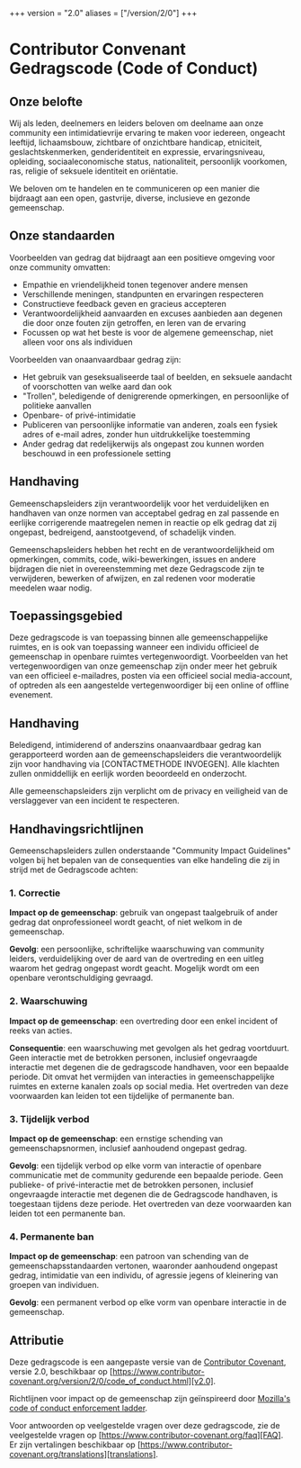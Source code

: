 +++
version = "2.0"
aliases = ["/version/2/0"]
+++

# Contributor Convenant Gedragscode (Code of Conduct)

## Onze belofte

Wij als leden, deelnemers en leiders beloven om deelname aan onze community een intimidatievrije ervaring te maken voor iedereen, ongeacht leeftijd, lichaamsbouw, zichtbare of onzichtbare handicap, etniciteit, geslachtskenmerken, genderidentiteit en expressie, ervaringsniveau, opleiding, sociaaleconomische status, nationaliteit, persoonlijk voorkomen, ras, religie of seksuele identiteit en oriëntatie.

We beloven om te handelen en te communiceren op een manier die bijdraagt aan een open, gastvrije, diverse, inclusieve en gezonde gemeenschap.

## Onze standaarden

Voorbeelden van gedrag dat bijdraagt ​​aan een positieve omgeving voor onze community omvatten:

* Empathie en vriendelijkheid tonen tegenover andere mensen
* Verschillende meningen, standpunten en ervaringen respecteren
* Constructieve feedback geven en gracieus accepteren
* Verantwoordelijkheid aanvaarden en excuses aanbieden aan degenen die door onze fouten zijn getroffen,
  en leren van de ervaring
* Focussen op wat het beste is voor de algemene gemeenschap, niet alleen voor ons als individuen

Voorbeelden van onaanvaardbaar gedrag zijn:

* Het gebruik van geseksualiseerde taal of beelden, en seksuele aandacht of voorschotten van welke aard dan ook
* "Trollen", beledigende of denigrerende opmerkingen, en persoonlijke of politieke aanvallen
* Openbare- of privé-intimidatie
* Publiceren van persoonlijke informatie van anderen, zoals een fysiek adres of e-mail adres, zonder hun uitdrukkelijke toestemming
* Ander gedrag dat redelijkerwijs als ongepast zou kunnen worden beschouwd in een professionele setting

## Handhaving

Gemeenschapsleiders zijn verantwoordelijk voor het verduidelijken en handhaven van onze normen van acceptabel gedrag en zal passende en eerlijke corrigerende maatregelen nemen in reactie op elk gedrag dat zij ongepast, bedreigend, aanstootgevend, of schadelijk vinden.

Gemeenschapsleiders hebben het recht en de verantwoordelijkheid om opmerkingen, commits, code, wiki-bewerkingen, issues en andere bijdragen die niet in overeenstemming met deze Gedragscode zijn te verwijderen, bewerken of afwijzen, en zal redenen voor moderatie meedelen waar nodig.

## Toepassingsgebied

Deze gedragscode is van toepassing binnen alle gemeenschappelijke ruimtes, en is ook van toepassing wanneer een individu officieel de gemeenschap in openbare ruimtes vertegenwoordigt.
Voorbeelden van het vertegenwoordigen van onze gemeenschap zijn onder meer het gebruik van een officieel e-mailadres, posten via een officieel social media-account, of optreden als een aangestelde vertegenwoordiger bij een online of offline evenement.

## Handhaving

Beledigend, intimiderend of anderszins onaanvaardbaar gedrag kan gerapporteerd worden aan de gemeenschapsleiders die verantwoordelijk zijn voor handhaving via [CONTACTMETHODE INVOEGEN].
Alle klachten zullen onmiddellijk en eerlijk worden beoordeeld en onderzocht.

Alle gemeenschapsleiders zijn verplicht om de privacy en veiligheid van de verslaggever van een incident te respecteren.

## Handhavingsrichtlijnen

Gemeenschapsleiders zullen onderstaande "Community Impact Guidelines" volgen bij het bepalen van de consequenties van elke handeling die zij in strijd met de Gedragscode achten:

### 1. Correctie

**Impact op de gemeenschap**: gebruik van ongepast taalgebruik of ander gedrag dat onprofessioneel wordt geacht, of niet welkom in de gemeenschap.

**Gevolg**: een persoonlijke, schriftelijke waarschuwing van community leiders, verduidelijking over de aard van de overtreding en een uitleg waarom het gedrag ongepast wordt geacht. Mogelijk wordt om een ​​openbare verontschuldiging gevraagd.

### 2. Waarschuwing

**Impact op de gemeenschap**: een overtreding door een enkel incident of reeks van acties.

**Consequentie**: een waarschuwing met gevolgen als het gedrag voortduurt. Geen interactie met de betrokken personen, inclusief ongevraagde interactie met degenen die de gedragscode handhaven, voor een bepaalde periode. Dit omvat het vermijden van interacties in gemeenschappelijke ruimtes en externe kanalen zoals op social media. Het overtreden van deze voorwaarden kan leiden tot een tijdelijke of permanente ban.

### 3. Tijdelijk verbod

**Impact op de gemeenschap**: een ernstige schending van gemeenschapsnormen, inclusief aanhoudend ongepast gedrag.

**Gevolg**: een tijdelijk verbod op elke vorm van interactie of openbare
communicatie met de community gedurende een bepaalde periode. Geen publieke- of privé-interactie met de betrokken personen, inclusief ongevraagde interactie met degenen die de Gedragscode handhaven, is toegestaan ​​tijdens deze periode.
Het overtreden van deze voorwaarden kan leiden tot een permanente ban.

### 4. Permanente ban

**Impact op de gemeenschap**: een patroon van schending van de gemeenschapsstandaarden vertonen, waaronder aanhoudend ongepast gedrag, intimidatie van een individu, of agressie jegens of kleinering van groepen van individuen.

**Gevolg**: een permanent verbod op elke vorm van openbare interactie in de gemeenschap.

## Attributie

Deze gedragscode is een aangepaste versie van de [Contributor Covenant][homepage], versie 2.0, beschikbaar op [https://www.contributor-covenant.org/version/2/0/code_of_conduct.html][v2.0].

Richtlijnen voor impact op de gemeenschap zijn geïnspireerd door [Mozilla's code of conduct enforcement ladder][Mozilla CoC].

Voor antwoorden op veelgestelde vragen over deze gedragscode, zie de veelgestelde vragen op [https://www.contributor-covenant.org/faq][FAQ]. Er zijn vertalingen beschikbaar op [https://www.contributor-covenant.org/translations][translations].

[homepage]: https://www.contributor-covenant.org
[v2.0]: https://www.contributor-covenant.org/version/2/0/code_of_conduct.html
[Mozilla CoC]: https://github.com/mozilla/diversity
[FAQ]: https://www.contributor-covenant.org/faq
[translations]: https://www.contributor-covenant.org/translations
